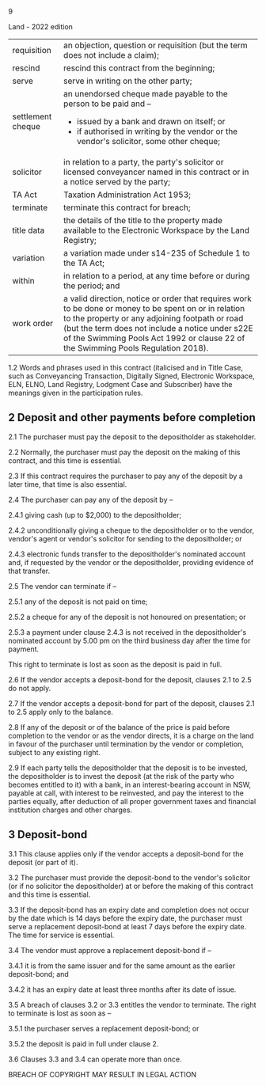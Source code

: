 9

Land - 2022 edition

<table><tr><td>requisition</td><td>an objection, question or requisition (but the term does not include a claim);</td></tr><tr><td>rescind</td><td>rescind this contract from the beginning;</td></tr><tr><td>serve</td><td>serve in writing on the other party;</td></tr><tr><td>settlement cheque</td><td>an unendorsed cheque made payable to the person to be paid and –<ul><li>issued by a bank and drawn on itself; or</li><li>if authorised in writing by the vendor or the vendor's solicitor, some other cheque;</li></ul></td></tr><tr><td>solicitor</td><td>in relation to a party, the party's solicitor or licensed conveyancer named in this contract or in a notice served by the party;</td></tr><tr><td>TA Act</td><td>Taxation Administration Act 1953;</td></tr><tr><td>terminate</td><td>terminate this contract for breach;</td></tr><tr><td>title data</td><td>the details of the title to the property made available to the Electronic Workspace by the Land Registry;</td></tr><tr><td>variation</td><td>a variation made under s14-235 of Schedule 1 to the TA Act;</td></tr><tr><td>within</td><td>in relation to a period, at any time before or during the period; and</td></tr><tr><td>work order</td><td>a valid direction, notice or order that requires work to be done or money to be spent on or in relation to the property or any adjoining footpath or road (but the term does not include a notice under s22E of the Swimming Pools Act 1992 or clause 22 of the Swimming Pools Regulation 2018).</td></tr></table>

1.2 Words and phrases used in this contract (italicised and in Title Case, such as Conveyancing Transaction, Digitally Signed, Electronic Workspace, ELN, ELNO, Land Registry, Lodgment Case and Subscriber) have the meanings given in the participation rules.

## 2 Deposit and other payments before completion

2.1 The purchaser must pay the deposit to the depositholder as stakeholder.

2.2 Normally, the purchaser must pay the deposit on the making of this contract, and this time is essential.

2.3 If this contract requires the purchaser to pay any of the deposit by a later time, that time is also essential.

2.4 The purchaser can pay any of the deposit by –

2.4.1 giving cash (up to $2,000) to the depositholder;

2.4.2 unconditionally giving a cheque to the depositholder or to the vendor, vendor's agent or vendor's solicitor for sending to the depositholder; or

2.4.3 electronic funds transfer to the depositholder's nominated account and, if requested by the vendor or the depositholder, providing evidence of that transfer.

2.5 The vendor can terminate if –

2.5.1 any of the deposit is not paid on time;

2.5.2 a cheque for any of the deposit is not honoured on presentation; or

2.5.3 a payment under clause 2.4.3 is not received in the depositholder's nominated account by 5.00 pm on the third business day after the time for payment.

This right to terminate is lost as soon as the deposit is paid in full.

2.6 If the vendor accepts a deposit-bond for the deposit, clauses 2.1 to 2.5 do not apply.

2.7 If the vendor accepts a deposit-bond for part of the deposit, clauses 2.1 to 2.5 apply only to the balance.

2.8 If any of the deposit or of the balance of the price is paid before completion to the vendor or as the vendor directs, it is a charge on the land in favour of the purchaser until termination by the vendor or completion, subject to any existing right.

2.9 If each party tells the depositholder that the deposit is to be invested, the depositholder is to invest the deposit (at the risk of the party who becomes entitled to it) with a bank, in an interest-bearing account in NSW, payable at call, with interest to be reinvested, and pay the interest to the parties equally, after deduction of all proper government taxes and financial institution charges and other charges.

## 3 Deposit-bond

3.1 This clause applies only if the vendor accepts a deposit-bond for the deposit (or part of it).

3.2 The purchaser must provide the deposit-bond to the vendor's solicitor (or if no solicitor the depositholder) at or before the making of this contract and this time is essential.

3.3 If the deposit-bond has an expiry date and completion does not occur by the date which is 14 days before the expiry date, the purchaser must serve a replacement deposit-bond at least 7 days before the expiry date. The time for service is essential.

3.4 The vendor must approve a replacement deposit-bond if –

3.4.1 it is from the same issuer and for the same amount as the earlier deposit-bond; and

3.4.2 it has an expiry date at least three months after its date of issue.

3.5 A breach of clauses 3.2 or 3.3 entitles the vendor to terminate. The right to terminate is lost as soon as –

3.5.1 the purchaser serves a replacement deposit-bond; or

3.5.2 the deposit is paid in full under clause 2.

3.6 Clauses 3.3 and 3.4 can operate more than once.

BREACH OF COPYRIGHT MAY RESULT IN LEGAL ACTION